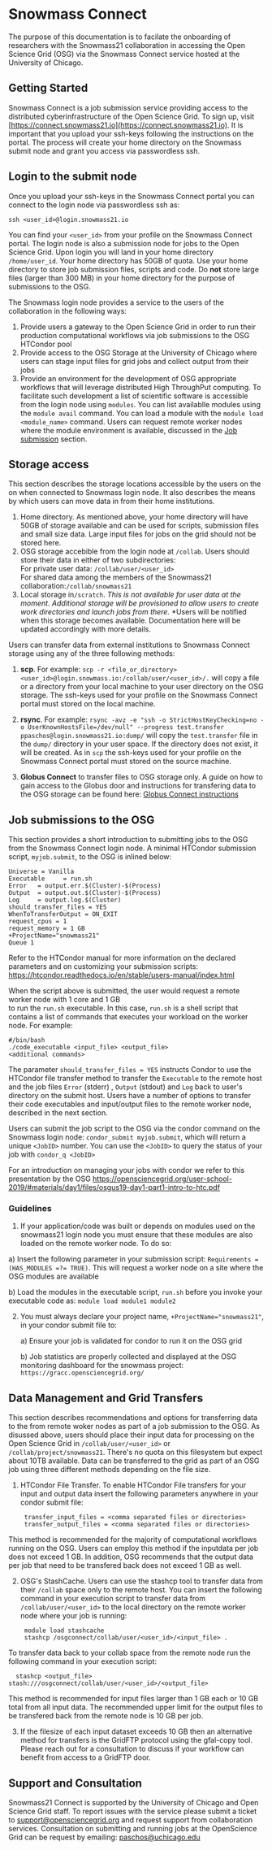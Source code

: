 # Snowmass Connect

The purpose of this documentation is to facilate the onboarding of researchers with the Snowmass21 collaboration in accessing
the Open Science Grid (OSG) via the Snowmass Connect service hosted at the University of Chicago.
  
## Getting Started

Snowmass Connect is a job submission service providing access to the distributed cyberinfrastructure of the Open Science Grid. To sign up, visit [https://connect.snowmass21.io](https://connect.snowmass21.io). It is important that you upload your ssh-keys following the instructions on the portal. The process will create your
home directory on the Snowmass submit node and grant you access via passwordless ssh.

## Login to the submit node

Once you upload your ssh-keys in the Snowmass Connect portal you can connect to the login node via passwordless ssh as:

`ssh <user_id>@login.snowmass21.io` 

You can find your `<user_id>` from your profile on the Snowmass Connect portal. 
The login node is also a submission node for jobs to the Open Science Grid. Upon login you will land in your home directory `/home/user_id`. Your home 
directory has 50GB of quota. Use your home directory to store job submission files, scripts and code. Do **not** store large files (larger than 300 MB) in your home directory for the purpose of submissions to the OSG. 

The Snowmass login node provides a service to the users of the collaboration in the following ways:

1. Provide users a gateway to the Open Science Grid in order to 
run their production computational workflows via job submissions to the OSG HTCondor pool
2. Provide access to the OSG Storage at the University of Chicago where users can stage input files for grid jobs and collect
output from their jobs
3. Provide an environment for the development of OSG appropriate workflows that will leverage distributed High ThroughPut 
computing. To facilitate such development a list of scientific software is accessible from the login node using `modules`. You can list availablle 
modules using the `module avail` command. You can load a module with the `module load <module_name>` command. Users can request remote worker
nodes where the module environment is available, discussed in the [Job submission](#Job-submissions-to-the-OSG) section.


## Storage access

This section describes the storage locations accessible by the users on the on when connected to Snowmass login node. It also describes the means by which
users can move data in from their home institutions.

1. Home directory. As mentioned above, your home directory will have 50GB of storage  available and can
be used for scripts, submission files and small size data. Large input files for jobs on the grid should not be stored here.
2. OSG storage accebible from the login node at `/collab`. Users should store their 
data in either of two subdirectories:  
    For private user data: `/collab/user/<user_id>`  
    For shared data among the members of the Snowmass21 collaboration:`/collab/snowmass21`
3. Local storage in`/scratch`. *This is not available for user data at the moment. Additional storage will be*
*provisioned to allow users to create work directories and launch jobs from there.*
*Users will be notified when this storage becomes available. Documentation here will be updated accordingly with more details.

Users can transfer data from external institutions to Snowmass Connect storage using any of the three following methods:

1. **scp**. For example: `scp -r <file_or_directory> <user_id>@login.snowmass.io:/collab/user/<user_id>/.` will copy a file or a directory
from your local machine to your user directory on the OSG storage. The ssh-keys used for your profile on the Snowmass Connect portal 
must stored on the local machine.

2. **rsync**. For example: `rsync -avz -e "ssh -o StrictHostKeyChecking=no -o UserKnownHostsFile=/dev/null" --progress test.transfer ppaschos@login.snowmass21.io:dump/` will copy the `test.transfer` file in the `dump/` directory in your user space. If the directory 
does not exist, it will be created. As in `scp` the ssh-keys used for your profile on the Snowmass Connect portal 
must stored on the source machine.

3. **Globus Connect** to transfer files to OSG storage only. A guide on how to gain access to the Globus door and instructions for transfering 
data to the OSG storage can be found here: [Globus Connect instructions](globus.md)

 
## Job submissions to the OSG

This section provides a short introduction to submitting jobs to the OSG from the Snowmass Connect login node. 
A minimal HTCondor submission script, `myjob.submit`, to the OSG is inlined below:

    Universe = Vanilla
    Executable     = run.sh
    Error   = output.err.$(Cluster)-$(Process)
    Output  = output.out.$(Cluster)-$(Process)
    Log     = output.log.$(Cluster)
    should_transfer_files = YES
    WhenToTransferOutput = ON_EXIT
    request_cpus = 1
    request_memory = 1 GB
    +ProjectName="snowmass21"
    Queue 1

Refer to the HTCondor manual for more information on the declared parameters and on customizing your submission scripts: https://htcondor.readthedocs.io/en/stable/users-manual/index.html

When the script above is submitted, the user would request a remote worker node with 1 core and 1 GB  
to run the `run.sh` executable. In this case, `run.sh` is a shell script that contains a list of commands 
that executes your workload on the worker node.  For example: 

    #/bin/bash
    ./code_executable <input_file> <output_file>
    <additional commands>

The parameter `should_transfer_files = YES` instructs Condor to use the HTCondor file transfer 
method to transfer the `Executable` to the remote host and the job files `Error` (stderr) , `Output` (stdout) and `Log` 
back to user's directory on the submit host. Users have a number of options to transfer
their code executables and input/output files to the remote worker node, described in the next section.

Users can submit the job script to the OSG via the condor command on the Snowmass login node: 
`condor_submit myjob.submit`, which will return a unique `<JobID>` number. 
You can use the `<JobID>` to query the status of your job with `condor_q <JobID>`

For an introduction on managing your jobs with condor we refer to this presentation by the OSG
https://opensciencegrid.org/user-school-2019/#materials/day1/files/osgus19-day1-part1-intro-to-htc.pdf

###  Guidelines

1. If your application/code was built or depends on modules used on the snowmass21 login node you must 
ensure that these modules are also loaded on the remote worker node. To do so:

a) Insert the following parameter in your submission script: `Requirements = (HAS_MODULES =?= TRUE)`. 
This will request a worker node on a site where the OSG modules are available
  
b) Load the modules in the executable script, `run.sh` before you invoke your executable code as: `module load module1 module2`
  
2. You must always declare your project name, `+ProjectName="snowmass21"`, in your condor submit file to:

   a) Ensure your job is validated for condor to run it on the OSG grid
      
   b) Job statistics are properly collected and displayed at the OSG monitoring dashboard for the snowmass project: `https://gracc.opensciencegrid.org/`

## Data Management and Grid Transfers

This section describes recommendations and options for transferring data to the from remote woker nodes as part of a job submission to the OSG.
As disussed above, users should place their input data for processing on the Open Science Grid in `/collab/user/<user_id>` or `/collab/project/snowmass21`. There's no quota on this filesystem but expect about 10TB available. Data can be transferred to the grid as part of an OSG job using three different methods depending on the file size.

1. HTCondor File Transfer. To enable HTCondor File transfers for your input and output data insert the following parameters
anywhere in your condor submit file:

        transfer_input_files = <comma separated files or directories>
        transfer_output_files = <comma separated files or directories>

This method is recommended for the majority of computational workflows running on the OSG. Users can employ this method if
the inputdata per job does not exceed 1 GB. In addition, OSG recommends that the output data per job that need to be 
transfered back does not exceed 1 GB as well. 

2. OSG's StashCache. Users can use the stashcp tool to transfer data from their `/collab` space only to the remote host. 
You can insert the following command in your execution script to transfer data from `/collab/user/<user_id>` to the local
directory on the remote worker node where your job is running: 

        module load stashcache
        stashcp /osgconnect/collab/user/<user_id>/<input_file> .

To transfer data back to your collab space from the remote node run the following command in your execution script:

      stashcp <output_file> stash:///osgconnect/collab/user/<user_id>/<output_file>

This method is recommended for input files larger than 1 GB each or 10 GB total from all input data. The recommended upper limit for
the output files to be transfered back from the remote node is 10 GB per job.

3. If the filesize of each input dataset exceeds 10 GB then an alternative method for transfers is the GridFTP protocol using the gfal-copy tool. Please reach out 
for a consultation to discuss if your workflow can benefit from access to a GridFTP door. 

## Support and Consultation

Snowmass21 Connect is supported by the University of Chicago and Open Science Grid staff. To report issues with the service please submit a ticket to
support@opensciencegrid.org and request support from collaboration services. Consultation on submitting and running jobs at the OpenScience Grid
can be request by emailing: paschos@uchicago.edu
